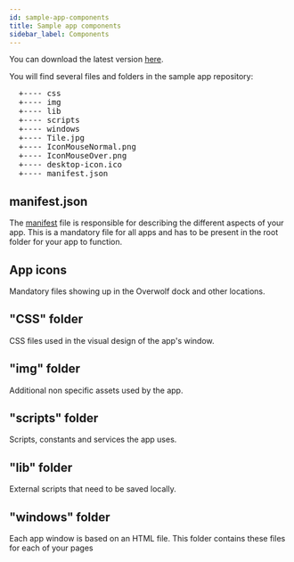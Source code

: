 ```yaml
---
id: sample-app-components
title: Sample app components
sidebar_label: Components
---
```


You can download the latest version [here](https://github.com/overwolf/sample-app). 

You will find several files and folders in the sample app repository:

<pre>
  +---- css
  +---- img
  +---- lib
  +---- scripts
  +---- windows
  +---- Tile.jpg
  +---- IconMouseNormal.png
  +---- IconMouseOver.png
  +---- desktop-icon.ico
  +---- manifest.json
</pre>


## manifest.json

The [manifest](/docs/api/manifest-json) file is responsible for describing the different aspects of your app. This is a mandatory file for all apps and has to be present in the root folder for your app to function.

## App icons

Mandatory files showing up in the Overwolf dock and other locations.

## "CSS" folder

CSS files used in the visual design of the app's window.

## "img" folder

Additional non specific assets used by the app.

## "scripts" folder

Scripts, constants and services the app uses.

## "lib" folder

External scripts that need to be saved locally.

## "windows" folder

Each app window is based on an HTML file. This folder contains these files for each of your pages
